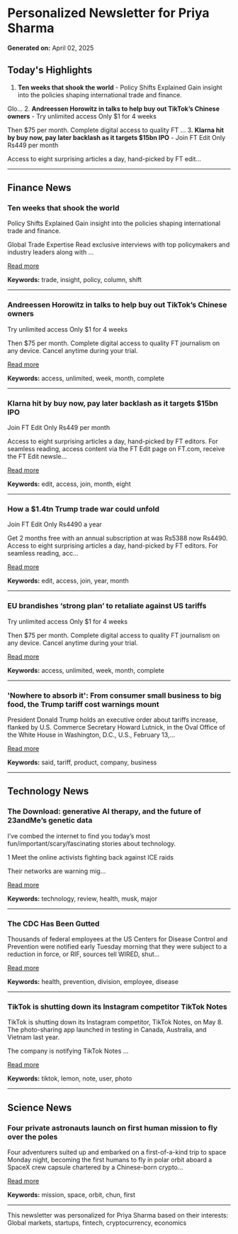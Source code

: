 # Personalized Newsletter for Priya Sharma

**Generated on:** April 02, 2025

## Today's Highlights

1. **Ten weeks that shook the world** - Policy Shifts Explained Gain insight into the policies shaping international trade and finance.

Glo...
2. **Andreessen Horowitz in talks to help buy out TikTok’s Chinese owners** - Try unlimited access Only $1 for 4 weeks

Then $75 per month. Complete digital access to quality FT ...
3. **Klarna hit by buy now, pay later backlash as it targets $15bn IPO** - Join FT Edit Only Rs449 per month

Access to eight surprising articles a day, hand-picked by FT edit...

---

## Finance News

### Ten weeks that shook the world

Policy Shifts Explained Gain insight into the policies shaping international trade and finance.

Global Trade Expertise Read exclusive interviews with top policymakers and industry leaders along with ...

[Read more](https://www.ft.com/content/510069b5-75e5-4f1d-b382-56217f3866bb)

**Keywords:** trade, insight, policy, column, shift

---

### Andreessen Horowitz in talks to help buy out TikTok’s Chinese owners

Try unlimited access Only $1 for 4 weeks

Then $75 per month. Complete digital access to quality FT journalism on any device. Cancel anytime during your trial.

[Read more](https://www.ft.com/content/f88f61aa-164d-420f-9a77-d1a4facc4638)

**Keywords:** access, unlimited, week, month, complete

---

### Klarna hit by buy now, pay later backlash as it targets $15bn IPO

Join FT Edit Only Rs449 per month

Access to eight surprising articles a day, hand-picked by FT editors. For seamless reading, access content via the FT Edit page on FT.com, receive the FT Edit newsle...

[Read more](https://www.ft.com/content/ea545491-efdd-4e32-a01f-cd451d42470e)

**Keywords:** edit, access, join, month, eight

---

### How a $1.4tn Trump trade war could unfold

Join FT Edit Only Rs4490 a year

Get 2 months free with an annual subscription at was Rs5388 now Rs4490. Access to eight surprising articles a day, hand-picked by FT editors. For seamless reading, acc...

[Read more](https://www.ft.com/content/c21f29d6-f8c5-4596-8652-42c0be96a269)

**Keywords:** edit, access, join, year, month

---

### EU brandishes ‘strong plan’ to retaliate against US tariffs

Try unlimited access Only $1 for 4 weeks

Then $75 per month. Complete digital access to quality FT journalism on any device. Cancel anytime during your trial.

[Read more](https://www.ft.com/content/19ee5f60-106c-4dd9-a55d-f7e4d36861b5)

**Keywords:** access, unlimited, week, month, complete

---

### 'Nowhere to absorb it': From consumer small business to big food, the Trump tariff cost warnings mount

President Donald Trump holds an executive order about tariffs increase, flanked by U.S. Commerce Secretary Howard Lutnick, in the Oval Office of the White House in Washington, D.C., U.S., February 13,...

[Read more](https://www.cnbc.com/2025/04/01/trump-liberation-day-tariffs-consumer-food-cost-price-warning.html)

**Keywords:** said, tariff, product, company, business

---

## Technology News

### The Download: generative AI therapy, and the future of 23andMe’s genetic data

I’ve combed the internet to find you today’s most fun/important/scary/fascinating stories about technology.

1 Meet the online activists fighting back against ICE raids

Their networks are warning mig...

[Read more](https://www.technologyreview.com/2025/03/31/1114041/the-download-generative-ai-therapy-and-the-future-of-23andmes-genetic-data/)

**Keywords:** technology, review, health, musk, major

---

### The CDC Has Been Gutted

Thousands of federal employees at the US Centers for Disease Control and Prevention were notified early Tuesday morning that they were subject to a reduction in force, or RIF, sources tell WIRED, shut...

[Read more](https://www.wired.com/story/cdc-gutted-rif/)

**Keywords:** health, prevention, division, employee, disease

---

### TikTok is shutting down its Instagram competitor TikTok Notes

TikTok is shutting down its Instagram competitor, TikTok Notes, on May 8. The photo-sharing app launched in testing in Canada, Australia, and Vietnam last year.

The company is notifying TikTok Notes ...

[Read more](https://techcrunch.com/2025/04/01/tiktok-is-shutting-down-its-instagram-competitor-tiktok-notes/)

**Keywords:** tiktok, lemon, note, user, photo

---

## Science News

### Four private astronauts launch on first human mission to fly over the poles

Four adventurers suited up and embarked on a first-of-a-kind trip to space Monday night, becoming the first humans to fly in polar orbit aboard a SpaceX crew capsule chartered by a Chinese-born crypto...

[Read more](https://arstechnica.com/space/2025/04/four-private-astronauts-launch-on-first-human-mission-to-fly-over-the-poles/)

**Keywords:** mission, space, orbit, chun, first

---

This newsletter was personalized for Priya Sharma based on their interests: Global markets, startups, fintech, cryptocurrency, economics
